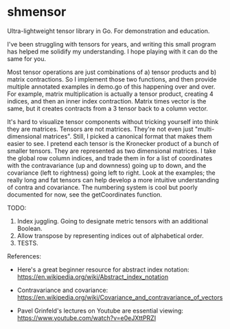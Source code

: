 # shmensor
Ultra-lightweight tensor library in Go. For demonstration and education.

I've been struggling with tensors for years, and writing this small program has helped me solidify my understanding. I hope playing with it can do the same for you.

Most tensor operations are just combinations of a) tensor products and b) matrix contractions. So I implement those two functions, and then provide multiple annotated examples in demo.go of this happening over and over. For example, matrix multiplication is actually a tensor product, creating 4 indices, and then an inner index contraction. Matrix times vector is the same, but it creates contracts from a 3 tensor back to a column vector.

It's hard to visualize tensor components without tricking yourself into think they are matrices. Tensors are not matrices. They're not even just "multi-dimensional matrices". Still, I picked a canonical format that makes them easier to see. I pretend each tensor is the Kronecker product of a bunch of smaller tensors. They are represented as two dimensional matrices. I take the global row column indices, and trade them in for a list of coordinates with the contravariance (up and downness) going up to down, and the covariance (left to rightness) going left to right. Look at the examples; the really long and fat tensors can help develop a more intuitive understanding of contra and covariance. The numbering system is cool but poorly documented for now, see the getCoordinates function.

TODO:
1. Index juggling. Going to designate metric tensors with an additional Boolean.
2. Allow transpose by representing indices out of alphabetical order.
3. TESTS.


References:

* Here's a great beginner resource for abstract index notation: https://en.wikipedia.org/wiki/Abstract_index_notation

* Contravariance and covariance: https://en.wikipedia.org/wiki/Covariance_and_contravariance_of_vectors

* Pavel Grinfeld's lectures on Youtube are essential viewing: https://www.youtube.com/watch?v=e0eJXttPRZI
